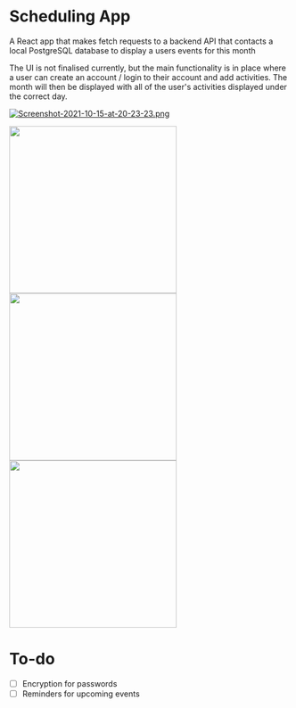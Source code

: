 # Scheduling App
A React app that makes fetch requests to a backend API that contacts a local PostgreSQL database to display a users events for this month

The UI is not finalised currently, but the main functionality is in place where a user can create an account / login to their account and add activities. The month will then be displayed with all of the user's activities displayed under the correct day.

[![Screenshot-2021-10-15-at-20-23-23.png](https://i.postimg.cc/0yP3JSGQ/Screenshot-2021-10-15-at-20-23-23.png)](https://postimg.cc/D8p598Mk)


<img src="https://i.postimg.cc/2yBsw3JB/Screenshot-2021-10-14-at-21-15-37.png" width="300px"/>
<img src="https://i.postimg.cc/G28S1xRM/Screenshot-2021-10-15-at-20-23-53.png" width="300px"/>
<img src="https://i.postimg.cc/FHK2WP24/Screenshot-2021-10-14-at-21-16-43.png" width="300px"/>

# To-do
- [ ] Encryption for passwords
- [ ] Reminders for upcoming events
